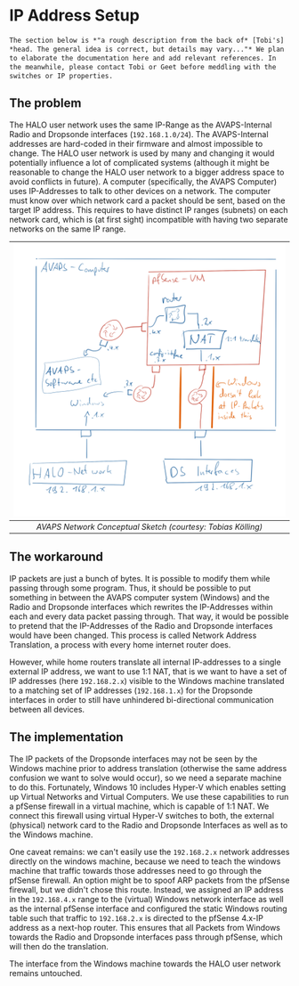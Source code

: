 # IP Address Setup

```{warning}
The section below is *"a rough description from the back of* [Tobi's] *head. The general idea is correct, but details may vary..."* We plan to elaborate the documentation here and add relevant references. In the meanwhile, please contact Tobi or Geet before meddling with the switches or IP properties.
```

## The problem

The HALO user network uses the same IP-Range as the AVAPS-Internal Radio and Dropsonde interfaces (`192.168.1.0/24`). The AVAPS-Internal addresses are hard-coded in their firmware and almost impossible to change. The HALO user network is used by many and changing it would potentially influence a lot of complicated systems (although it might be reasonable to change the HALO user network to a bigger address space to avoid conflicts in future). A computer (specifically, the AVAPS Computer) uses IP-Addresses to talk to other devices on a network. The computer must know over which network card a packet should be sent, based on the target IP address. This requires to have distinct IP ranges (subnets) on each network card, which is (at first sight) incompatible with having two separate networks on the same IP range.


| ![AVAPS Network Conceptual Sketch](../../graphics/AVAPS_network_conceptual_sketch.png) |
| :------------------------------------------------------------------------------------: |
|              *AVAPS Network Conceptual Sketch (courtesy: Tobias Kölling)*              |

## The workaround
IP packets are just a bunch of bytes. It is possible to modify them while passing through some program. Thus, it should be possible to put something in between the AVAPS computer system (Windows) and the Radio and Dropsonde interfaces which rewrites the IP-Addresses within each and every data packet passing through. That way, it would be possible to pretend that the IP-Addresses of the Radio and Dropsonde interfaces would have been changed. This process is called Network Address Translation, a process with every home internet router does.

However, while home routers translate all internal IP-addresses to a single external IP address, we want to use 1:1 NAT, that is we want to have a set of IP addresses (here `192.168.2.x`) visible to the Windows machine translated to a matching set of IP addresses (`192.168.1.x`) for the Dropsonde interfaces in order to still have unhindered bi-directional communication between all devices.
## The implementation

The IP packets of the Dropsonde interfaces may not be seen by the Windows machine prior to address translation (otherwise the same address confusion we want to solve would occur), so we need a separate machine to do this. Fortunately, Windows 10 includes Hyper-V which enables setting up Virtual Networks and Virtual Computers. We use these capabilities to run a pfSense firewall in a virtual machine, which is capable of 1:1 NAT. We connect this firewall using virtual Hyper-V switches to both, the external (physical) network card to the Radio and Dropsonde Interfaces as well as to the Windows machine.

One caveat remains: we can't easily use the `192.168.2.x` network addresses directly on the windows machine, because we need to teach the windows machine that traffic towards those addresses need to go through the pfSense firewall. An option might be to spoof ARP packets from the pfSense firewall, but we didn't chose this route. Instead, we assigned an IP address in the `192.168.4.x` range to the (virtual) Windows network interface as well as the internal pfSense interface and configured the static Windows routing table such that traffic to `192.168.2.x` is directed to the pfSense 4.x-IP address as a next-hop router. This ensures that all Packets from Windows towards the Radio and Dropsonde interfaces pass through pfSense, which will then do the translation.

The interface from the Windows machine towards the HALO user network remains untouched.
